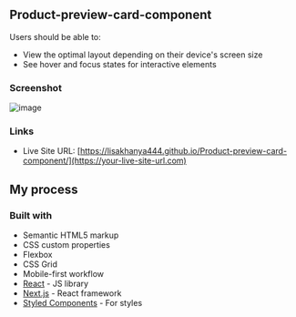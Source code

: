 ## Product-preview-card-component
Users should be able to:

- View the optimal layout depending on their device's screen size
- See hover and focus states for interactive elements

### Screenshot

![image](https://user-images.githubusercontent.com/107861152/190861299-9515cb47-40e8-41fb-8fac-bd373f71edc3.png)


### Links

- Live Site URL: [https://lisakhanya444.github.io/Product-preview-card-component/](https://your-live-site-url.com)

## My process

### Built with

- Semantic HTML5 markup
- CSS custom properties
- Flexbox
- CSS Grid
- Mobile-first workflow
- [React](https://reactjs.org/) - JS library
- [Next.js](https://nextjs.org/) - React framework
- [Styled Components](https://styled-components.com/) - For styles


